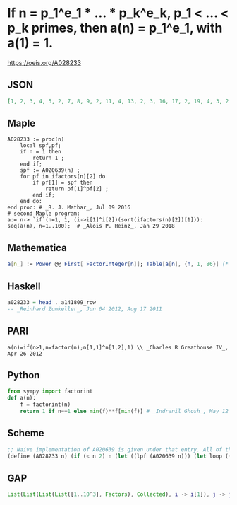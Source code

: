 # If n \= p\_1^e\_1 \* \.\.\. \* p\_k^e\_k, p\_1 < \.\.\. < p\_k primes, then a\(n\) \= p\_1^e\_1, with a\(1\) \= 1\.
https://oeis.org/A028233
## JSON
```JSON
[1, 2, 3, 4, 5, 2, 7, 8, 9, 2, 11, 4, 13, 2, 3, 16, 17, 2, 19, 4, 3, 2, 23, 8, 25, 2, 27, 4, 29, 2, 31, 32, 3, 2, 5, 4, 37, 2, 3, 8, 41, 2, 43, 4, 9, 2, 47, 16, 49, 2, 3, 4, 53, 2, 5, 8, 3, 2, 59, 4, 61, 2, 9, 64, 5, 2, 67, 4, 3, 2, 71, 8, 73, 2, 3, 4, 7, 2, 79, 16, 81, 2, 83, 4, 5, 2]
```
## Maple
```Maple
A028233 := proc(n)
    local spf,pf;
    if n = 1 then
        return 1 ;
    end if;
    spf := A020639(n) ;
    for pf in ifactors(n)[2] do
        if pf[1] = spf then
            return pf[1]^pf[2] ;
        end if;
    end do:
end proc: # _R. J. Mathar_, Jul 09 2016
# second Maple program:
a:= n-> `if`(n=1, 1, (i->i[1]^i[2])(sort(ifactors(n)[2])[1])):
seq(a(n), n=1..100);  # _Alois P. Heinz_, Jan 29 2018
```
## Mathematica
```Mathematica
a[n_] := Power @@ First[ FactorInteger[n]]; Table[a[n], {n, 1, 86}] (* _Jean-François Alcover_, Dec 01 2011 *)
```
## Haskell
```Haskell
a028233 = head . a141809_row
-- _Reinhard Zumkeller_, Jun 04 2012, Aug 17 2011
```
## PARI
```PARI
a(n)=if(n>1,n=factor(n);n[1,1]^n[1,2],1) \\ _Charles R Greathouse IV_, Apr 26 2012
```
## Python
```Python
from sympy import factorint
def a(n):
    f = factorint(n)
    return 1 if n==1 else min(f)**f[min(f)] # _Indranil Ghosh_, May 12 2017
```
## Scheme
```Scheme
;; Naive implementation of A020639 is given under that entry. All of these functions could be also defined with definec to make them faster on the later calls. See http://oeis.org/wiki/Memoization#Scheme
(define (A028233 n) (if (< n 2) n (let ((lpf (A020639 n))) (let loop ((m lpf) (n (/ n lpf))) (cond ((not (zero? (modulo n lpf))) m) (else (loop (* m lpf) (/ n lpf)))))))) ;; _Antti Karttunen_, May 29 2017
```
## GAP
```GAP
List(List(List(List([1..10^3], Factors), Collected), i -> i[1]), j -> j[1]^j[2]); # _Muniru A Asiru_, Jan 27 2018
```
